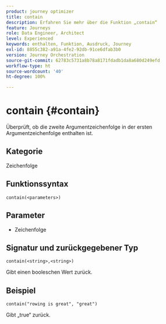 ```yaml
---
product: journey optimizer
title: contain
description: Erfahren Sie mehr über die Funktion „contain“
feature: Journeys
role: Data Engineer, Architect
level: Experienced
keywords: enthalten, Funktion, Ausdruck, Journey
exl-id: 8855c382-a91a-4fe2-92db-91ce6dfab3b0
version: Journey Orchestration
source-git-commit: 62783c5731a8b78a8171fdadb1da8a680d249efd
workflow-type: ht
source-wordcount: '40'
ht-degree: 100%

---
```


# contain {#contain}

Überprüft, ob die zweite Argumentzeichenfolge in der ersten Argumentzeichenfolge enthalten ist.

## Kategorie

Zeichenfolge

## Funktionssyntax

`contain(<parameters>)`

## Parameter

* Zeichenfolge

## Signatur und zurückgegebener Typ

`contain(<string>,<string>)`

Gibt einen booleschen Wert zurück.

## Beispiel

`contain("rowing is great", "great")`

Gibt „true“ zurück.
